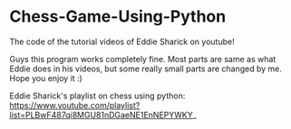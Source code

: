 # Chess-Game-Using-Python
The code of the tutorial videos of Eddie Sharick on youtube!

Guys this program works completely fine. Most parts are same as what Eddie does in his videos, but some really small parts are changed by me.
Hope you enjoy it :)


Eddie Sharick's playlist on chess using python:
https://www.youtube.com/playlist?list=PLBwF487qi8MGU81nDGaeNE1EnNEPYWKY_
